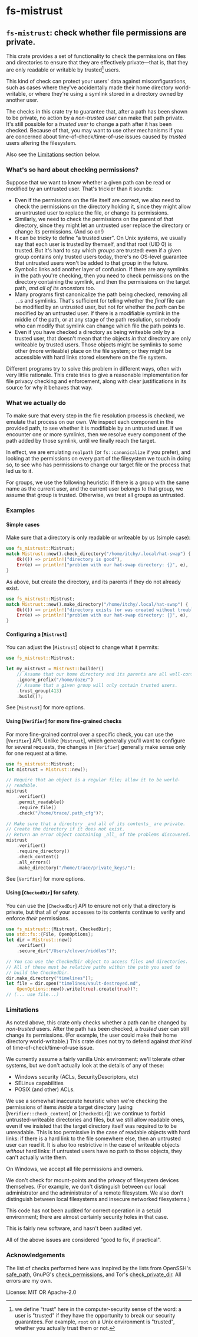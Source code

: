 # fs-mistrust

## `fs-mistrust`: check whether file permissions are private.

This crate provides a set of functionality to check the permissions on files
and directories to ensure that they are effectively private—that is, that
they are only readable or writable by trusted[^1] users.

This kind of check can protect your users' data against misconfigurations,
such as cases where they've accidentally made their home directory
world-writable, or where they're using a symlink stored in a directory owned
by another user.

The checks in this crate try to guarantee that, after a path has been shown
to be private, no action by a _non-trusted user_ can make that path private.
It's still possible for a _trusted user_ to change a path after it has been
checked.  Because of that, you may want to use other mechanisms if you are
concerned about time-of-check/time-of-use issues caused by _trusted_ users
altering the filesystem.

Also see the [Limitations](#limitations) section below.

[^1]: we define "trust" here in the computer-security sense of the word: a
     user is "trusted" if they have the opportunity to break our security
     guarantees.  For example, `root` on a Unix environment is "trusted",
     whether you actually trust them or not.

### What's so hard about checking permissions?

Suppose that we want to know whether a given path can be read or modified by
an untrusted user. That's trickier than it sounds:

* Even if the permissions on the file itself are correct, we also need to
  check the permissions on the directory holding it, since they might allow
  an untrusted user to replace the file, or change its permissions.
* Similarly, we need to check the permissions on the parent of _that_
  directory, since they might let an untrusted user replace the directory or
  change _its_ permissions.  (And so on!)
* It can be tricky to define "a trusted user".  On Unix systems, we usually
  say that each user is trusted by themself, and that root (UID 0) is
  trusted.  But it's hard to say which _groups_ are trusted: even if a given
  group contains only trusted users today, there's no OS-level guarantee
  that untrusted users won't be added to that group in the future.
* Symbolic links add another layer of confusion.  If there are any symlinks
  in the path you're checking, then you need to check permissions on the
  directory containing the symlink, and then the permissions on the target
  path, _and all of its ancestors_ too.
* Many programs first canonicalize the path being checked, removing all
  `..`s and symlinks.  That's sufficient for telling whether the _final_
  file can be modified by an untrusted user, but not for whether the _path_
  can be modified by an untrusted user.  If there is a modifiable symlink in
  the middle of the path, or at any stage of the path resolution, somebody
  who can modify that symlink can change which file the path points to.
* Even if you have checked a directory as being writeable only by a trusted
  user, that doesn't mean that the objects _in_ that directory are only
  writeable by trusted users.  Those objects might be symlinks to some other
  (more writeable) place on the file system; or they might be accessible
  with hard links stored elsewhere on the file system.

Different programs try to solve this problem in different ways, often with
very little rationale.  This crate tries to give a reasonable implementation
for file privacy checking and enforcement, along with clear justifications
in its source for why it behaves that way.


### What we actually do

To make sure that every step in the file resolution process is checked, we
emulate that process on our own.  We inspect each component in the provided
path, to see whether it is modifiable by an untrusted user.  If we encounter
one or more symlinks, then we resolve every component of the path added by
those symlink, until we finally reach the target.

In effect, we are emulating `realpath` (or `fs::canonicalize` if you
prefer), and looking at the permissions on every part of the filesystem we
touch in doing so, to see who has permissions to change our target file or
the process that led us to it.

For groups, we use the following heuristic: If there is a group with the
same name as the current user, and the current user belongs to that group,
we assume that group is trusted.  Otherwise, we treat all groups as
untrusted.

### Examples

#### Simple cases

Make sure that a directory is only readable or writeable by us (simple
case):

```rust
use fs_mistrust::Mistrust;
match Mistrust::new().check_directory("/home/itchy/.local/hat-swap") {
    Ok(()) => println!("directory is good"),
    Err(e) => println!("problem with our hat-swap directory: {}", e),
}
```

As above, but create the directory, and its parents if they do not already
exist.

```rust
use fs_mistrust::Mistrust;
match Mistrust::new().make_directory("/home/itchy/.local/hat-swap") {
    Ok(()) => println!("directory exists (or was created without trouble"),
    Err(e) => println!("problem with our hat-swap directory: {}", e),
}
```

#### Configuring a [`Mistrust`]

You can adjust the [`Mistrust`] object to change what it permits:

```rust
use fs_mistrust::Mistrust;

let my_mistrust = Mistrust::builder()
    // Assume that our home directory and its parents are all well-configured.
    .ignore_prefix("/home/doze/")
    // Assume that a given group will only contain trusted users.
    .trust_group(413)
    .build()?;
```

See [`Mistrust`] for more options.

#### Using [`Verifier`] for more fine-grained checks

For more fine-grained control over a specific check, you can use the
[`Verifier`] API.  Unlike [`Mistrust`], which generally you'll want to
configure for several requests, the changes in [`Verifier`] generally make
sense only for one request at a time.

```rust
use fs_mistrust::Mistrust;
let mistrust = Mistrust::new();

// Require that an object is a regular file; allow it to be world-
// readable.
mistrust
    .verifier()
    .permit_readable()
    .require_file()
    .check("/home/trace/.path_cfg")?;

// Make sure that a directory _and all of its contents_ are private.
// Create the directory if it does not exist.
// Return an error object containing _all_ of the problems discovered.
mistrust
    .verifier()
    .require_directory()
    .check_content()
    .all_errors()
    .make_directory("/home/trace/private_keys/");
```

See [`Verifier`] for more options.

#### Using [`CheckedDir`] for safety.

You can use the [`CheckedDir`] API to ensure not only that a directory is
private, but that all of your accesses to its contents continue to verify
and enforce _their_ permissions.

```rust
use fs_mistrust::{Mistrust, CheckedDir};
use std::fs::{File, OpenOptions};
let dir = Mistrust::new()
    .verifier()
    .secure_dir("/Users/clover/riddles")?;

// You can use the CheckedDir object to access files and directories.
// All of these must be relative paths within the path you used to
// build the CheckedDir.
dir.make_directory("timelines")?;
let file = dir.open("timelines/vault-destroyed.md",
    OpenOptions::new().write(true).create(true))?;
// (... use file...)
```

### Limitations

As noted above, this crate only checks whether a path can be changed by
_non-trusted_ users.  After the path has been checked, a _trusted_ user can
still change its permissions.  (For example, the user could make their home
directory world-writable.)  This crate does not try to defend against _that
kind_ of time-of-check/time-of-use issue.

We currently assume a fairly vanilla Unix environment: we'll tolerate other
systems, but we don't actually look at the details of any of these:
   * Windows security (ACLs, SecurityDescriptors, etc)
   * SELinux capabilities
   * POSIX (and other) ACLs.

We use a somewhat inaccurate heuristic when we're checking the permissions
of items _inside_ a target directory (using [`Verifier::check_content`] or
[`CheckedDir`]): we continue to forbid untrusted-writeable directories and
files, but we still allow readable ones, even if we insisted that the target
directory itself was required to to be unreadable.  This is too permissive
in the case of readable objects with hard links: if there is a hard link to
the file somewhere else, then an untrusted user can read it.  It is also too
restrictive in the case of writeable objects _without_ hard links: if
untrusted users have no path to those objects, they can't actually write
them.

On Windows, we accept all file permissions and owners.

We don't check for mount-points and the privacy of filesystem devices
themselves.  (For example, we don't distinguish between our local
administrator and the administrator of a remote filesystem. We also don't
distinguish between local filesystems and insecure networked filesystems.)

This code has not been audited for correct operation in a setuid
environment; there are almost certainly security holes in that case.

This is fairly new software, and hasn't been audited yet.

All of the above issues are considered "good to fix, if practical".

### Acknowledgements

The list of checks performed here was inspired by the lists from OpenSSH's
[safe_path], GnuPG's [check_permissions], and Tor's [check_private_dir]. All
errors are my own.

[safe_path]:
    https://github.com/openssh/openssh-portable/blob/master/misc.c#L2177
[check_permissions]:
    https://github.com/gpg/gnupg/blob/master/g10/gpg.c#L1551
[check_private_dir]:
    https://gitlab.torproject.org/tpo/core/tor/-/blob/main/src/lib/fs/dir.c#L70

License: MIT OR Apache-2.0
